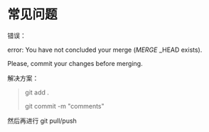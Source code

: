 # 常见问题

错误：

error: You have not concluded your merge (*MERGE* _HEAD exists).

Please, commit your changes before merging.

解决方案：

> git add .
>
> git commit -m "comments"

然后再进行 git pull/push
